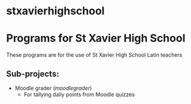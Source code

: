  stxavierhighschool
 ==================
 
# Programs for St Xavier High School

These programs are for the use of St Xavier High School Latin teachers

## Sub-projects:
- Moodle grader (*moodlegrader*)
    - For tallying daily points from Moodle quizzes
